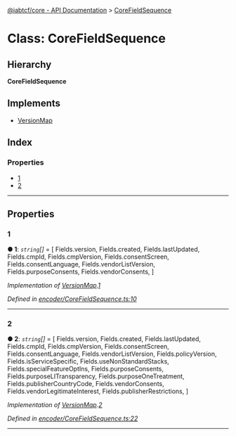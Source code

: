 [@iabtcf/core - API Documentation](../README.md) > [CoreFieldSequence](../classes/corefieldsequence.md)

# Class: CoreFieldSequence

## Hierarchy

**CoreFieldSequence**

## Implements

* [VersionMap](../interfaces/versionmap.md)

## Index

### Properties

* [1](corefieldsequence.md#1)
* [2](corefieldsequence.md#2)

---

## Properties

<a id="1"></a>

###  1

**● 1**: *`string`[]* =  [
    Fields.version,
    Fields.created,
    Fields.lastUpdated,
    Fields.cmpId,
    Fields.cmpVersion,
    Fields.consentScreen,
    Fields.consentLanguage,
    Fields.vendorListVersion,
    Fields.purposeConsents,
    Fields.vendorConsents,
  ]

*Implementation of [VersionMap](../interfaces/versionmap.md).[1](../interfaces/versionmap.md#1)*

*Defined in [encoder/CoreFieldSequence.ts:10](https://github.com/chrispaterson/iabtcf-es/blob/a5d32bd/modules/core/src/encoder/CoreFieldSequence.ts#L10)*

___
<a id="2"></a>

###  2

**● 2**: *`string`[]* =  [
    Fields.version,
    Fields.created,
    Fields.lastUpdated,
    Fields.cmpId,
    Fields.cmpVersion,
    Fields.consentScreen,
    Fields.consentLanguage,
    Fields.vendorListVersion,
    Fields.policyVersion,
    Fields.isServiceSpecific,
    Fields.useNonStandardStacks,
    Fields.specialFeatureOptIns,
    Fields.purposeConsents,
    Fields.purposeLITransparency,
    Fields.purposeOneTreatment,
    Fields.publisherCountryCode,
    Fields.vendorConsents,
    Fields.vendorLegitimateInterest,
    Fields.publisherRestrictions,
  ]

*Implementation of [VersionMap](../interfaces/versionmap.md).[2](../interfaces/versionmap.md#2)*

*Defined in [encoder/CoreFieldSequence.ts:22](https://github.com/chrispaterson/iabtcf-es/blob/a5d32bd/modules/core/src/encoder/CoreFieldSequence.ts#L22)*

___

